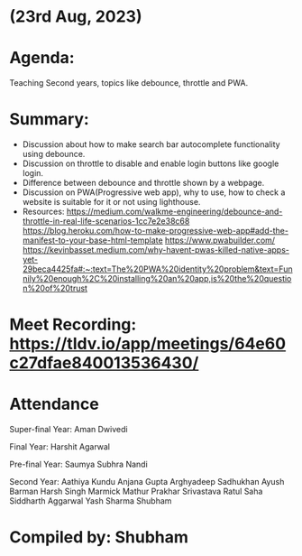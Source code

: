 # (23rd Aug, 2023)

# Agenda:
Teaching Second years, topics like debounce, throttle and PWA.

# Summary:
- Discussion about how to make search bar autocomplete functionality using debounce.
- Discussion on throttle to disable and enable login buttons like google login.
- Difference between debounce and throttle shown by a webpage.
- Discussion on PWA(Progressive web app), why to use, how to check a website is suitable for it or not using lighthouse. 
- Resources: 
 https://medium.com/walkme-engineering/debounce-and-throttle-in-real-life-scenarios-1cc7e2e38c68 
 https://blog.heroku.com/how-to-make-progressive-web-app#add-the-manifest-to-your-base-html-template
 https://www.pwabuilder.com/
 https://kevinbasset.medium.com/why-havent-pwas-killed-native-apps-yet-29beca4425fa#:~:text=The%20PWA%20identity%20problem&text=Funnily%20enough%2C%20installing%20an%20app,is%20the%20question%20of%20trust

# Meet Recording: https://tldv.io/app/meetings/64e60c27dfae840013536430/

# Attendance 

Super-final Year:
Aman Dwivedi

Final Year:
Harshit Agarwal

Pre-final Year:
Saumya Subhra Nandi

Second Year:
Aathiya Kundu
Anjana Gupta
Arghyadeep Sadhukhan
Ayush Barman
Harsh Singh
Marmick Mathur
Prakhar Srivastava
Ratul Saha
Siddharth Aggarwal
Yash Sharma
Shubham

# Compiled by: Shubham 
